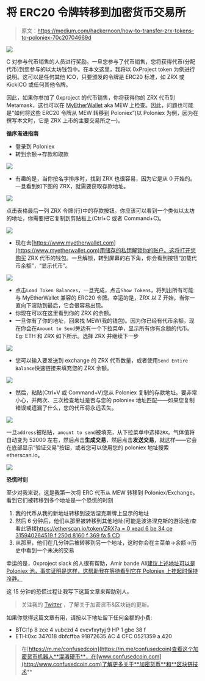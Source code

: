 # 将 ERC20 令牌转移到加密货币交易所

> 原文：<https://medium.com/hackernoon/how-to-transfer-zrx-tokens-to-poloniex-70c20704669d>

![](img/295939e584b85b64062142cee8e7aed3.png)

C 对参与代币销售的人员进行奖励。一旦您参与了代币销售，您将获得代币(分配代币)到您参与的以太坊钱包中。在本文这里，我将以 0xProject token 为例进行说明。这可以是任何其他 ICO，只要颁发的令牌是 ERC20 标准，如 ZRX 或 KickICO 或任何其他令牌。

因此，如果你参加了 0xproject 的代币销售，你将获得你的 ZRX 代币到 Metamask，这也可以在 [MyEtherWallet](https://hackernoon.com/phuck-phishing-be-secure-while-using-myetherwallet-93691775c0d6) aka MEW 上检查。因此，问题也可能是“如何将这些 ERC20 令牌从 MEW 转移到 Poloniex”(以 Poloniex 为例，因为在撰写本文时，它是 ZRX 上市的主要交易所之一)。

**循序渐进指南**

*   登录到 Poloniex
*   转到余额->存款和取款

![](img/75248bde39f879ea4e8c06d3b102579a.png)

*   有趣的是，当你按名字排序时，找到 ZRX 也很容易，因为它是从 0 开始的。一旦看到如下图的 ZRX，就需要获取存款地址。

![](img/946fedb06f8995bce5f5a1a9dc8c953a.png)

点击表格最后一列 ZRX 令牌(行)中的存款按钮。你应该可以看到一个类似以太坊的地址，你需要把它复制到剪贴板上(Ctrl+C 或者 Command+C)。

![](img/555e744dbd66e164ffb7476aeb2f2ded.png)

*   现在去[https://www.myetherwallet.com](https://www.myetherwallet.com)用储存的私钥解锁你的账户。这将打开您购买 ZRX 代币的钱包。一旦解锁，转到屏幕的右下角，你会看到按钮“加载代币余额”，“显示代币”。

![](img/d09fc29e9aba3062c3e1b4949326d90a.png)

*   点击`Load Token Balances`，一旦完成，点击`Show Tokens`，将列出所有可能与 MyEtherWallet 兼容的 ERC20 令牌。幸运的是，ZRX 以 Z 开始，当你一直向下滚动到最后，它会很容易出现。
*   你现在可以在这里看到你的 ZRX 的余额。
*   一旦你有了你的地址，回来找 MEW(我的钱包)。因为你已经有代币余额，现在你会在`Amount to Send`旁边有一个下拉菜单，显示所有你有余额的代币。Eg: ETH 和 ZRX 如下所示。选择 ZRX 并继续下一步

![](img/66c1d6ee79ae0a1f95f0d4ca48e9c81a.png)

*   您可以输入要发送到 exchange 的 ZRX 代币数量，或者使用`Send Entire Balance`快速链接来填充您的 ZRX 余额。

![](img/8b4bc657c5100e6b5ddd30a35659416c.png)

*   然后，粘贴(Ctrl+V 或 Command+V)您从 Poloniex 复制的存款地址。要非常小心，并两次、三次检查地址是否与您的 poloniex 地址匹配——如果您复制错误或遗漏了什么，您的代币将永远丢失。

![](img/efa1140cc88daac4da55a251e9bdc3e0.png)

一旦`address`被粘贴，`amount to send`被填充，从下拉菜单中选择`ZRX`。气体值将自动变为 52000 左右，然后点击**生成交易**，然后点击**发送交易**，就这样——它会在底部显示“验证交易”按钮，或者您可以使用您的 poloniex 地址搜索 etherscan.io。

![](img/ed93221ba1ec27ba854ccbebb9e20df3.png)

**恐慌时刻**

至少对我来说，这是我第一次将 ERC 代币从 MEW 转移到 Poloniex/Exchange，看到它们被转移到多个地址是一个恐慌的时刻

1.  我的代币从我的新地址转移到波洛涅克斯牌上显示的地址
2.  然后 6 分钟后，他们从那里被转移到其他地址(可能是波洛涅克斯的游泳池)查看此链接[https://etherscan.io/token/ZRX?a = 0 xead 6 be 34 ce 315940264519 f 250d 8160 f 369 fa 5 CD](https://etherscan.io/token/ZRX?a=0xead6be34ce315940264519f250d8160f369fa5cd)
3.  从那里，他们在几分钟后被转移到另一个地址，这时你会在主菜单->余额->历史中看到一个未决的交易

幸运的是，0xproject slack 的人很有帮助，Amir bande Ali[建议上述地址可以是 Poloniex 池，事实证明是这样，这帮助我在等待看到它在 Poloniex 上挂起时保持冷静。](https://medium.com/u/640f45e0f085?source=post_page-----70c20704669d--------------------------------)

这 15 分钟的恐慌过程让我写下这篇文章来帮助别人。

> 关注我的 [Twitter](https://twitter.com/confusedcoin) ，了解关于加密货币&区块链的更新。

如果你觉得这篇文章有用，请按以下地址留下任何金额的小费:

*   BTC:1p 8 zce 4 vubczd 4 evcvfxytyj 9 HP 1 gbe 38 f
*   ETH:0xc 347018 dbfcffba 91872635 AC 4 CFC 0521359 a 420

> 在[https://m.me/confusedcoin](https://m.me/confusedcoin)查看这个加密货币机器人**混淆硬币**，在[www.confusedcoin.com](http://www.confusedcoin.com)了解更多关于**加密货币**和**区块链技术**